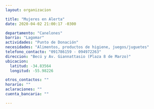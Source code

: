 ```yaml
---
layout: organizacion

title: "Mujeres en Alerta"
date: 2020-04-02 21:00:17 -0300

departamento: "Canelones"
barrio: "Lagomar"
actividades: "Punto de Donación"
necesidades: "Alimentos, productos de higiene, juegos/juguetes"
telefono_contacto: "091786159 - 094972263"
direccion: "Becú y Av. Giannattasio (Plaza 8 de Marzo)"
ubicacion:
  latitud: -34.83564
  longitud: -55.98226

otros_contactos: ""
horario: ""
aclaraciones: ""
cuenta_bancaria: ""

---
```

